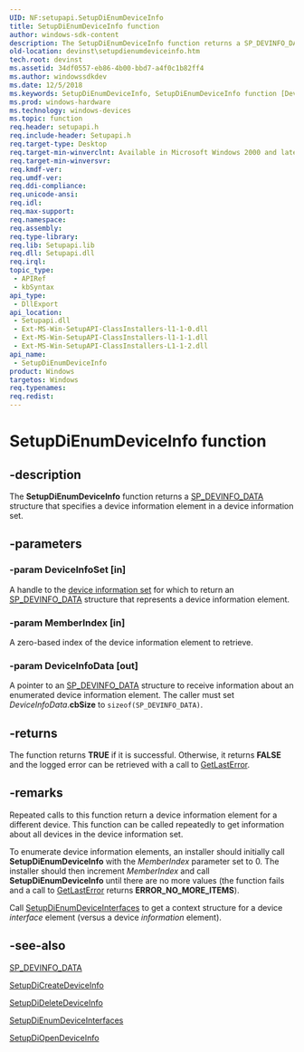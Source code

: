 ```yaml
---
UID: NF:setupapi.SetupDiEnumDeviceInfo
title: SetupDiEnumDeviceInfo function
author: windows-sdk-content
description: The SetupDiEnumDeviceInfo function returns a SP_DEVINFO_DATA structure that specifies a device information element in a device information set.
old-location: devinst\setupdienumdeviceinfo.htm
tech.root: devinst
ms.assetid: 34df0557-eb86-4b00-bbd7-a4f0c1b82ff4
ms.author: windowssdkdev
ms.date: 12/5/2018
ms.keywords: SetupDiEnumDeviceInfo, SetupDiEnumDeviceInfo function [Device and Driver Installation], devinst.setupdienumdeviceinfo, di-rtns_db6730f9-381a-4da6-91b1-046fec51f270.xml, setupapi/SetupDiEnumDeviceInfo
ms.prod: windows-hardware
ms.technology: windows-devices
ms.topic: function
req.header: setupapi.h
req.include-header: Setupapi.h
req.target-type: Desktop
req.target-min-winverclnt: Available in Microsoft Windows 2000 and later versions of Windows.
req.target-min-winversvr: 
req.kmdf-ver: 
req.umdf-ver: 
req.ddi-compliance: 
req.unicode-ansi: 
req.idl: 
req.max-support: 
req.namespace: 
req.assembly: 
req.type-library: 
req.lib: Setupapi.lib
req.dll: Setupapi.dll
req.irql: 
topic_type:
 - APIRef
 - kbSyntax
api_type:
 - DllExport
api_location:
 - Setupapi.dll
 - Ext-MS-Win-SetupAPI-ClassInstallers-l1-1-0.dll
 - Ext-MS-Win-SetupAPI-ClassInstallers-l1-1-1.dll
 - Ext-MS-Win-SetupAPI-ClassInstallers-L1-1-2.dll
api_name:
 - SetupDiEnumDeviceInfo
product: Windows
targetos: Windows
req.typenames: 
req.redist: 
---
```


# SetupDiEnumDeviceInfo function


## -description


The <b>SetupDiEnumDeviceInfo</b> function returns a <a href="https://msdn.microsoft.com/9ad0ef4f-4a67-4f16-8bb1-2242dad0d041">SP_DEVINFO_DATA</a> structure that specifies a device information element in a device information set. 


## -parameters




### -param DeviceInfoSet [in]

A handle to the <a href="devinst.device_information_sets">device information set</a> for which to return an <a href="https://msdn.microsoft.com/9ad0ef4f-4a67-4f16-8bb1-2242dad0d041">SP_DEVINFO_DATA</a> structure that represents a device information element.


### -param MemberIndex [in]

A zero-based index of the device information element to retrieve.


### -param DeviceInfoData [out]

A pointer to an <a href="https://msdn.microsoft.com/9ad0ef4f-4a67-4f16-8bb1-2242dad0d041">SP_DEVINFO_DATA</a> structure to receive information about an enumerated device information element. The caller must set <i>DeviceInfoData</i>.<b>cbSize</b> to <code>sizeof(SP_DEVINFO_DATA)</code>.


## -returns



The function returns <b>TRUE</b> if it is successful. Otherwise, it returns <b>FALSE</b> and the logged error can be retrieved with a call to <a href="http://go.microsoft.com/fwlink/p/?linkid=169416">GetLastError</a>.




## -remarks



Repeated calls to this function return a device information element for a different device. This function can be called repeatedly to get information about all devices in the device information set.

To enumerate device information elements, an installer should initially call <b>SetupDiEnumDeviceInfo</b> with the <i>MemberIndex</i> parameter set to 0. The installer should then increment <i>MemberIndex</i> and call <b>SetupDiEnumDeviceInfo</b> until there are no more values (the function fails and a call to <a href="https://msdn.microsoft.com/d852e148-985c-416f-a5a7-27b6914b45d4">GetLastError</a> returns <b>ERROR_NO_MORE_ITEMS</b>).

Call <a href="https://msdn.microsoft.com/5095404d-2447-407e-99e2-dd3ef3c3b905">SetupDiEnumDeviceInterfaces</a> to get a context structure for a device <i>interface</i> element (versus a device <i>information</i> element).




## -see-also




<a href="https://msdn.microsoft.com/9ad0ef4f-4a67-4f16-8bb1-2242dad0d041">SP_DEVINFO_DATA</a>



<a href="https://msdn.microsoft.com/7d42167f-9af4-4aee-b641-a93ade1e3969">SetupDiCreateDeviceInfo</a>



<a href="https://msdn.microsoft.com/f510c42d-8488-4aad-a3a4-662fc8138d28">SetupDiDeleteDeviceInfo</a>



<a href="https://msdn.microsoft.com/5095404d-2447-407e-99e2-dd3ef3c3b905">SetupDiEnumDeviceInterfaces</a>



<a href="https://msdn.microsoft.com/0c4a2d09-62b2-43ce-a202-aeb59248d9fc">SetupDiOpenDeviceInfo</a>
 

 

